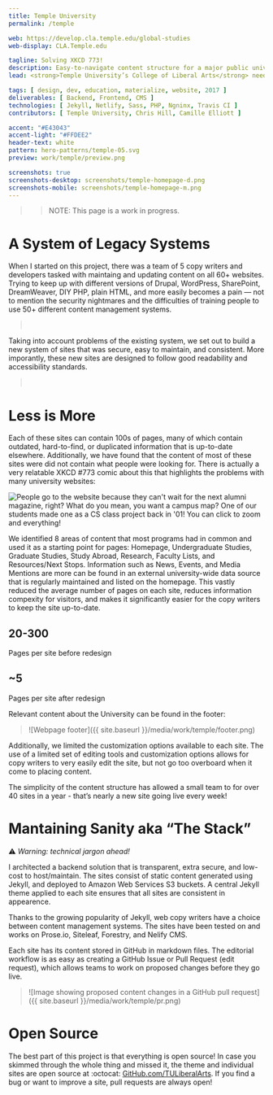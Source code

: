 ```yaml
---
title: Temple University
permalink: /temple

web: https://develop.cla.temple.edu/global-studies
web-display: CLA.Temple.edu

tagline: Solving XKCD 773!
description: Easy-to-navigate content structure for a major public university.
lead: <strong>Temple University’s College of Liberal Arts</strong> needed a way to quickly unify the content and design for their overall web presence. I created a simple development and editorial workflow as allowed a small team to launch 40 new websites in a year.

tags: [ design, dev, education, materialize, website, 2017 ]
deliverables: [ Backend, Frontend, CMS ]
technologies: [ Jekyll, Netlify, Sass, PHP, Ngninx, Travis CI ]
contributors: [ Temple University, Chris Hill, Camille Elliott ]

accent: "#E43043"
accent-light: "#FFDEE2"
header-text: white
pattern: hero-patterns/temple-05.svg
preview: work/temple/preview.png

screenshots: true
screenshots-desktop: screenshots/temple-homepage-d.png
screenshots-mobile: screenshots/temple-homepage-m.png
---
```


> > NOTE: This page is a work in progress.

# A System of Legacy Systems

When I started on this project, there was a team of 5 copy writers and developers tasked with maintaing and updating content on all 60+ websites. Trying to keep up with different versions of Drupal, WordPress, SharePoint, DreamWeaver, DIY PHP, plain HTML, and more easily becomes a pain — not to mention the security nightmares and the difficulties of training people to use 50+ different content management systems.

<blockquote class="text-center">
	<grid grid column-count="2" phone-column-count="1">
		<a href="https://wayback.archive.org/web/20161021193725/http://www.cla.temple.edu/american_studies/" target="_blank" class=""><img src="{{ site.baseurl }}/media/work/temple/old-as.png" alt=""></a>
		<a href="https://wayback.archive.org/web/20161022020732/https://www.cla.temple.edu/cj/" target="_blank" class=""><img src="{{ site.baseurl }}/media/work/temple/old-cj.png" alt=""></a>
		<a href="https://wayback.archive.org/web/20161021212258/http://www.cla.temple.edu/womenstu/" target="_blank" class=""><img src="{{ site.baseurl }}/media/work/temple/old-gws.png" alt=""></a>
		<a href="https://wayback.archive.org/web/20161021212507/http://www.cla.temple.edu/neuroscience/" target="_blank" class=""><img src="{{ site.baseurl }}/media/work/temple/old-ns.png" alt=""></a>
	</grid>
</blockquote>

<!-- https://wayback.archive.org/web/20161021193725/http://www.cla.temple.edu/american_studies/

https://wayback.archive.org/web/20160405040658/http://www.cla.temple.edu:80/asian_studies/

https://wayback.archive.org/web/20161022020732/https://www.cla.temple.edu/cj/

https://wayback.archive.org/web/20161022022246/https://www.cla.temple.edu/economics/

https://wayback.archive.org/web/20161021212507/http://www.cla.temple.edu/neuroscience/

https://wayback.archive.org/web/20161021212258/http://www.cla.temple.edu/womenstu/ -->

Taking into account problems of the existing system, we set out to build a new system of sites that was secure, easy to maintain, and consistent. More imporantly, these new sites are designed to follow good readability and accessibility standards.

<blockquote class="text-center">
	<grid grid column-count="2" phone-column-count="1">
		<a href="https://www.cla.temple.edu/liberal-studies/" target="_blank" class=""><img src="{{ site.baseurl }}/media/work/temple/new-ls.png" alt=""></a>
		<a href="https://www.cla.temple.edu/pre-law/" target="_blank" class=""><img src="{{ site.baseurl }}/media/work/temple/new-pl.png" alt=""></a>
		<a href="https://develop.cla.temple.edu/psychology/graduate/" target="_blank" class=""><img src="{{ site.baseurl }}/media/work/temple/new-psy.png" alt=""></a>
		<a href="https://develop.cla.temple.edu/neuroscience/faculty/" target="_blank" class=""><img src="{{ site.baseurl }}/media/work/temple/new-ns.png" alt=""></a>
	</grid>
</blockquote>

# Less is More

Each of these sites can contain 100s of pages, many of which contain outdated, hard-to-find, or duplicated information that is up-to-date elsewhere. Additionally, we have found that the content of most of these sites were did not contain what people were looking for. There is actually a very relatable XKCD #773 comic about this that highlights the problems with many university websites:

![People go to the website because they can't wait for the next alumni magazine, right? What do you mean, you want a campus map? One of our students made one as a CS class project back in '01!  You can click to zoom and everything!](https://imgs.xkcd.com/comics/university_website.png)

We identified 8 areas of content that most programs had in common and used it as a starting point for pages: Homepage, Undergraduate Studies, Graduate Studies, Study Abroad, Research, Faculty Lists, and Resources/Next Stops. Information such as News, Events, and Media Mentions are more can be found in an external university-wide data source that is regularly maintained and listed on the homepage. This vastly reduced the average number of pages on each site, reduces information compexity for visitors, and makes it significantly easier for the copy writers to keep the site up-to-date.

<grid column-count="2" phone-column-count="1">
	<div class="brick accent-bg">
		<h2>20-300</h2>
		<p class="lead">Pages per site before redesign</p>
	</div>
	<div class="brick accent-bg">
		<h2>~5</h2>
		<p class="lead">Pages per site after redesign</p>
	</div>
</grid>

Relevant content about the University can be found in the footer:

> ![Webpage footer]({{ site.baseurl }}/media/work/temple/footer.png)

Additionally, we limited the customization options available to each site. The use of a limited set of editing tools and customization options allows for copy writers to very easily edit the site, but not go too overboard when it come to placing content.

The simplicity of the content structure has allowed a small team to for over 40 sites in a year - that’s nearly a new site going live every week!

# Mantaining Sanity aka “The Stack”

:warning: _Warning: technical jargon ahead!_

I architected a backend solution that is transparent, extra secure, and low-cost to host/maintain. The sites consist of static content generated using Jekyll, and deployed to Amazon Web Services S3 buckets. A central Jekyll theme applied to each site ensures that all sites are consistent in appearence.

Thanks to the growing popularity of Jekyll, web copy writers have a choice between content management systems. The sites have been tested on and works on Prose.io, Siteleaf, Forestry, and Nelify CMS.

Each site has its content stored in GitHub in markdown files. The editorial workflow is as easy as creating a GitHub Issue or Pull Request (edit request), which allows teams to work on proposed changes before they go live.

> ![Image showing proposed content changes in a GitHub pull request]({{ site.baseurl }}/media/work/temple/pr.png)

# Open Source

The best part of this project is that everything is open source! In case you skimmed through the whole thing and missed it, the theme and individual sites are open source at :octocat: [GitHub.com/TULiberalArts](https://github.com/TULiberalArts). If you find a bug or want to improve a site, pull requests are always open!
